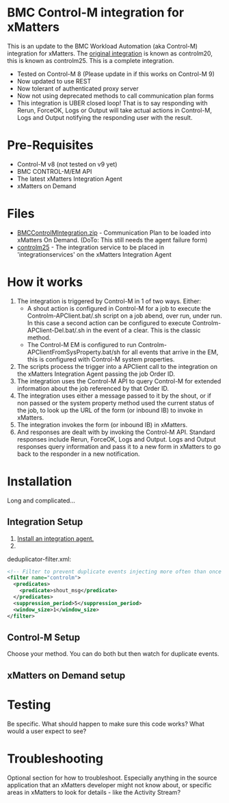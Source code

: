 # BMC Control-M integration for xMatters
This is an update to the BMC Workload Automation (aka Control-M) integration for xMatters.  The [original integration](https://support.xmatters.com/hc/en-us/articles/202025245?_ga=2.38456676.659900434.1499075783-1836047778.1485785168) is known as controlm20, this is known as controlm25.  This is a complete integration.
* Tested on Control-M 8 (Please update in if this works on Control-M 9)
* Now updated to use REST
* Now tolerant of authenticated proxy server
* Now not using deprecated methods to call communication plan forms
* This integration is UBER closed loop! That is to say responding with Rerun, ForceOK, Logs or Output will take actual actions in Control-M, Logs and Output notifying the responding user with the result.

# Pre-Requisites
* Control-M v8   (not tested on v9 yet)
* BMC CONTROL-M/EM API
* The latest xMatters Integration Agent
* xMatters on Demand

# Files
* [BMCControlMIntegration.zip](BMCControlMIntegration.zip) - Communication Plan to be loaded into xMatters On Demand.  (DoTo: This still needs the agent failure form)
* [controlm25](controlm25) - The integration service to be placed in 'integrationservices' on the xMatters Integration Agent


# How it works
1. The integration is triggered by Control-M in 1 of two ways. Either:
   * A shout action is configured in Control-M for a job to execute the Controlm-APClient.bat/.sh script on a job abend, over run, under run. In this case a second action can be configured to execute Controlm-APClient-Del.bat/.sh in the event of a clear.  This is the classic method.
   * The Control-M EM is configured to run Controlm-APClientFromSysProperty.bat/sh for all events that arrive in the EM, this is configured with Control-M system properties.
2. The scripts process the trigger into a APClient call to the integration on the xMatters Integration Agent passing the job Order ID.
3. The integration uses the Control-M API to query Control-M for extended information about the job referenced by that Order ID.
4. The integration uses either a message passed to it by the shout, or if non passed or the system property method used the current status of the job, to look up the URL of the form (or inbound IB) to invoke in xMatters.
5. The integration invokes the form (or inbound IB) in xMatters.
6. And responses are dealt with by invoking the Control-M API. Standard responses include Rerun, ForceOK, Logs and Output.  Logs and Output responses query information and pass it to a new form in xMatters to go back to the responder in a new notification.


# Installation
Long and complicated...

## Integration Setup
1. [Install an integration agent.](https://support.xmatters.com/hc/en-us/articles/201463419)
2.


deduplicator-filter.xml:
```xml
<!-- Filter to prevent duplicate events injecting more often than once every 5 seconds -->
<filter name="controlm">
  <predicates>
    <predicate>shout_msg</predicate>
  </predicates>
  <suppression_period>5</suppression_period>
  <window_size>1</window_size>
</filter>
```

## Control-M Setup
Choose your method.  You can do both but then watch for duplicate events.


## xMatters on Demand setup



# Testing
Be specific. What should happen to make sure this code works? What would a user expect to see?

# Troubleshooting
Optional section for how to troubleshoot. Especially anything in the source application that an xMatters developer might not know about, or specific areas in xMatters to look for details - like the Activity Stream?
